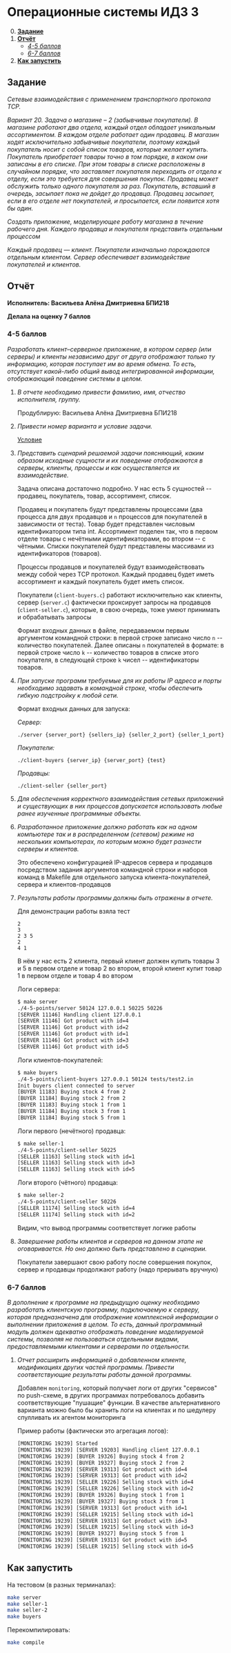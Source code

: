 # Операционные системы ИДЗ 3

0. [**Задание**](#задание)
0. [**Отчёт**](#отчёт)
    + [*4-5 баллов*](#4-5-баллов)
    + [*6-7 баллов*](#6-7-баллов)
0. [**Как запустить**](#как-запустить)

## Задание

*Сетевые взаимодействия с применением транспортного протокола TCP.*

*Вариант 20. Задача о магазине – 2 (забывчивые покупатели). В магазине работают два отдела, каждый отдел обладает уникальным ассортиментом. В каждом отделе работает один продавец. В магазин ходят исключительно забывчивые покупатели, поэтому каждый покупатель носит с собой список товаров, которые желает купить. Покупатель приобретает товары точно в том порядке, в каком они записаны в его списке. При этом товары в списке расположены в случайном порядке, что заставляет покупателя переходить от отдела к отделу, если это требуется для совершения покупок. Продавец может обслужить только одного покупателя за раз. Покупатель, вставший в очередь, засыпает пока не дойдет до продавца. Продавец засыпает, если в его отделе нет покупателей, и просыпается, если появится хотя бы один.*

*Создать приложение, моделирующее работу магазина в течение рабочего дня. Каждого продавца и покупателя представить отдельным процессом*

*Каждый продавец — клиент. Покупатели изначально порождаются отдельным клиентом. Сервер обеспечивает взаимодействие покупателей и клиентов.*

## Отчёт

**Исполнитель: Васильева Алёна Дмитриевна БПИ218**

**Делала на оценку 7 баллов**

### 4-5 баллов

*Разработать клиент–серверное приложение, в котором сервер (или серверы) и клиенты независимо друг от друга отображают только ту информацию, которая поступает им во время обмена. То есть, отсутствует какой-либо общий вывод интегрированной информации, отображающий поведение системы в целом.*

1. *В отчете необходимо привести фамилию, имя, отчество исполнителя, группу.*

    Продублирую: Васильева Алёна Дмитриевна БПИ218

2. *Привести номер варианта и условие задачи.*

    [Условие](#задание)

3. *Представить сценарий решаемой задачи поясняющий, каким образом исходные сущности и их поведение отображаются в серверы, клиенты, процессы и как осуществляется их взаимодействие.*

    Задача описана достаточно подробно. У нас есть 5 сущностей -- продавец, покупатель, товар, ассортимент, список.
    
    Продавец и покупатель будут представлены процессами (два процесса для двух продавцов и `n` процессов для покупателей в зависимости от теста). Товар будет представлен числовым идентификатором типа int. Ассортимент поделен так, что в первом отделе товары с нечётными идентификаторами, во втором -- с чётными. Списки покупателей будут представлены массивами из идентификаторов (товаров). 

    Процессы продавцов и покупателей будут взаимодействовать между собой через TCP протокол. Каждый продавец будет иметь ассортимент и каждый покупатель будет иметь список.

    Покупатели (`client-buyers.c`) работают исключительно как клиенты, сервер (`server.c`) фактически проксирует запросы на продавцов (`client-seller.c`), которые, в свою очередь, тоже умеют принимать и обрабатывать запросы

    Формат входных данных в файле, передаваемом первым аргументом командной строки: в первой строке записано число `n` -- количество покупателей. Далее описаны `n` покупателей в формате: в первой строке число `k` -- количество товаров в списке этого покупателя, в следующей строке `k` чисел -- идентификаторы товаров.


4. *При запуске программ требуемые для их работы IP адреса и порты необходимо задавать в командной строке, чтобы обеспечить гибкую подстройку к любой сети.*

    Формат входных данных для запуска:

    *Сервер:*
    ```
    ./server {server_port} {sellers_ip} {seller_2_port} {seller_1_port}
    ```

    *Покупатели:*
    ```
	./client-buyers {server_ip} {server_port} {test}
    ```

    *Продавцы:*
    ```
	./client-seller {seller_port}
    ```

5. *Для обеспечения корректного взаимодействия сетевых приложений и существующих в них процессов допускается использовать любые ранее изученные программные объекты.*

6. *Разработанное приложение должно работать как на одном компьютере так и в распределенном (сетевом) режиме на нескольких компьютерах, по которым можно будет разнести серверы и клиентов.*

    Это обеспечено конфигурацией IP-адресов сервера и продавцов посредством задания аргументов командной строки и наборов команд в Makefile для отдельного запуска клиента-покупателей, сервера и клиентов-продавцов

7. *Результаты работы программы должны быть отражены в отчете.*

    Для демонстрации работы взяла тест
    ```
    2
    3
    2 3 5
    2
    4 1
    ```

    В нём у нас есть 2 клиента, первый клиент должен купить товары 3 и 5 в первом отделе и товар 2 во втором, второй клиент купит товар 1 в первом отделе и товар 4 во втором

    Логи сервера:
    ```bash
    $ make server
    ./4-5-points/server 50124 127.0.0.1 50225 50226
    [SERVER 11146] Handling client 127.0.0.1
    [SERVER 11146] Got product with id=4
    [SERVER 11146] Got product with id=2
    [SERVER 11146] Got product with id=1
    [SERVER 11146] Got product with id=3
    [SERVER 11146] Got product with id=5
    ```

    Логи клиентов-покупателей:
    ```bash
    $ make buyers
    ./4-5-points/client-buyers 127.0.0.1 50124 tests/test2.in
    Init buyers client connected to server
    [BUYER 11183] Buying stock 4 from 2
    [BUYER 11184] Buying stock 2 from 2
    [BUYER 11183] Buying stock 1 from 1
    [BUYER 11184] Buying stock 3 from 1
    [BUYER 11184] Buying stock 5 from 1
    ```

    Логи первого (нечётного) продавца:
    ```bash
    $ make seller-1
    ./4-5-points/client-seller 50225
    [SELLER 11163] Selling stock with id=1
    [SELLER 11163] Selling stock with id=3
    [SELLER 11163] Selling stock with id=5
    ```

    Логи второго (чётного) продавца:
    ```bash
    $ make seller-2
    ./4-5-points/client-seller 50226
    [SELLER 11174] Selling stock with id=4
    [SELLER 11174] Selling stock with id=2
    ```

    Видим, что вывод программы соответствует логике работы

8. *Завершение работы клиентов и серверов на данном этапе не оговаривается. Но оно должно быть представлено в сценарии.*

    Покупатели завершают свою работу после совершения покупок, сервер и продавцы продолжают работу (надо прерывать вручную)

### 6-7 баллов

*В дополнение к программе на предыдущую оценку необходимо разработать клиентскую программу, подключаемую к серверу, которая предназначена для отображение комплексной информации о выполнении приложения в целом. То есть, данный программный модуль должен адекватно отображать поведение моделируемой системы, позволяя не пользоваться отдельными видами, предоставляемыми клиентами и серверами по отдельности.*

1. *Отчет расширить информацией о добавленном клиенте, модификациях других частей программы. Привести соответствующие результаты работы данной программы.*

    Добавлен `monitoring`, который получает логи от других "сервисов" по push-схеме, в других программах потребовалось добавить соответствующие "пушащие" функции. В качестве альтернативного варианта можно было бы хранить логи на клиентах и по шедулеру спулливать их агентом мониторинга

    Пример работы (фактически это агрегация логов):
    ```bash
    [MONITORING 19239] Started
    [MONITORING 19239] [SERVER 19203] Handling client 127.0.0.1
    [MONITORING 19239] [BUYER 19326] Buying stock 4 from 2
    [MONITORING 19239] [BUYER 19327] Buying stock 2 from 2
    [MONITORING 19239] [SERVER 19313] Got product with id=4
    [MONITORING 19239] [SERVER 19313] Got product with id=2
    [MONITORING 19239] [SELLER 19226] Selling stock with id=4
    [MONITORING 19239] [SELLER 19226] Selling stock with id=2
    [MONITORING 19239] [BUYER 19326] Buying stock 1 from 1
    [MONITORING 19239] [BUYER 19327] Buying stock 3 from 1
    [MONITORING 19239] [SERVER 19313] Got product with id=1
    [MONITORING 19239] [SELLER 19215] Selling stock with id=1
    [MONITORING 19239] [SERVER 19313] Got product with id=3
    [MONITORING 19239] [SELLER 19215] Selling stock with id=3
    [MONITORING 19239] [BUYER 19327] Buying stock 5 from 1
    [MONITORING 19239] [SERVER 19313] Got product with id=5
    [MONITORING 19239] [SELLER 19215] Selling stock with id=5
    ```



## Как запустить

На тестовом (в разных терминалах):

```bash
make server
make seller-1
make seller-2
make buyers
```

Перекомпилировать:

```bash
make compile
```
